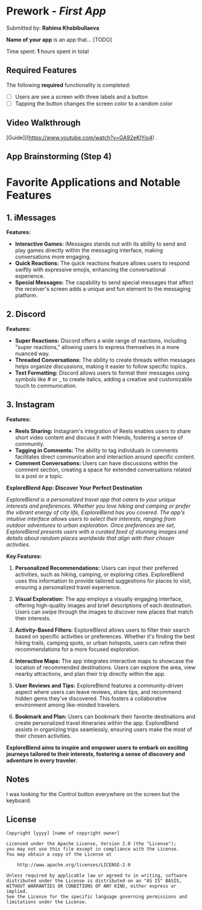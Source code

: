 # Prework - *First App*

Submitted by: **Rahima Khsbibullaeva**

**Name of your app** is an app that... [TODO] 

Time spent: **1** hours spent in total

## Required Features

The following **required** functionality is completed:

- [ ] Users are see a screen with three labels and a button
- [ ] Tapping the button changes the screen color to a random color

## Video Walkthrough

[Guide]](https://www.youtube.com/watch?v=GA92eKlYio4) .

## App Brainstorming (Step 4)

# Favorite Applications and Notable Features

## 1. iMessages

**Features:**
- **Interactive Games:** iMessages stands out with its ability to send and play games directly within the messaging interface, making conversations more engaging.
- **Quick Reactions:** The quick reactions feature allows users to respond swiftly with expressive emojis, enhancing the conversational experience.
- **Special Messages:** The capability to send special messages that affect the receiver's screen adds a unique and fun element to the messaging platform.

## 2. Discord

**Features:**
- **Super Reactions:** Discord offers a wide range of reactions, including "super reactions," allowing users to express themselves in a more nuanced way.
- **Threaded Conversations:** The ability to create threads within messages helps organize discussions, making it easier to follow specific topics.
- **Text Formatting:** Discord allows users to format their messages using symbols like # or _ to create italics, adding a creative and customizable touch to communication.

## 3. Instagram

**Features:**
- **Reels Sharing:** Instagram's integration of Reels enables users to share short video content and discuss it with friends, fostering a sense of community.
- **Tagging in Comments:** The ability to tag individuals in comments facilitates direct communication and interaction around specific content.
- **Comment Conversations:** Users can have discussions within the comment section, creating a space for extended conversations related to a post or a topic.



**ExploreBlend App: Discover Your Perfect Destination**

*ExploreBlend is a personalized travel app that caters to your unique interests and preferences. Whether you love hiking and camping or prefer the vibrant energy of city life, ExploreBlend has you covered. The app's intuitive interface allows users to select their interests, ranging from outdoor adventures to urban exploration. Once preferences are set, ExploreBlend presents users with a curated feed of stunning images and details about random places worldwide that align with their chosen activities.*

**Key Features:**

1. **Personalized Recommendations:** Users can input their preferred activities, such as hiking, camping, or exploring cities. ExploreBlend uses this information to provide tailored suggestions for places to visit, ensuring a personalized travel experience.

2. **Visual Exploration:** The app employs a visually engaging interface, offering high-quality images and brief descriptions of each destination. Users can swipe through the images to discover new places that match their interests.

3. **Activity-Based Filters:** ExploreBlend allows users to filter their search based on specific activities or preferences. Whether it's finding the best hiking trails, camping spots, or urban hotspots, users can refine their recommendations for a more focused exploration.

4. **Interactive Maps:** The app integrates interactive maps to showcase the location of recommended destinations. Users can explore the area, view nearby attractions, and plan their trip directly within the app.

5. **User Reviews and Tips:** ExploreBlend features a community-driven aspect where users can leave reviews, share tips, and recommend hidden gems they've discovered. This fosters a collaborative environment among like-minded travelers.

6. **Bookmark and Plan:** Users can bookmark their favorite destinations and create personalized travel itineraries within the app. ExploreBlend assists in organizing trips seamlessly, ensuring users make the most of their chosen activities.

**ExploreBlend aims to inspire and empower users to embark on exciting journeys tailored to their interests, fostering a sense of discovery and adventure in every traveler.**

## Notes


I was looking for the Control button everywhere on the screen but the keyboard. 

## License

    Copyright [yyyy] [name of copyright owner]

    Licensed under the Apache License, Version 2.0 (the "License");
    you may not use this file except in compliance with the License.
    You may obtain a copy of the License at

        http://www.apache.org/licenses/LICENSE-2.0

    Unless required by applicable law or agreed to in writing, software
    distributed under the License is distributed on an "AS IS" BASIS,
    WITHOUT WARRANTIES OR CONDITIONS OF ANY KIND, either express or implied.
    See the License for the specific language governing permissions and
    limitations under the License.
